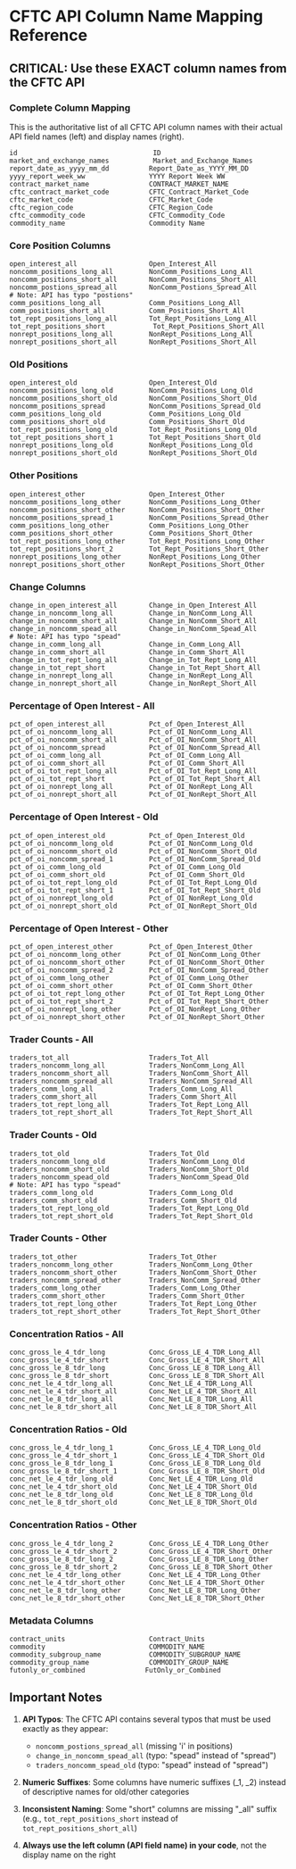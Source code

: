# CFTC API Column Name Mapping Reference

## CRITICAL: Use these EXACT column names from the CFTC API

### Complete Column Mapping
This is the authoritative list of all CFTC API column names with their actual API field names (left) and display names (right).

```
id                                  ID
market_and_exchange_names           Market_and_Exchange_Names
report_date_as_yyyy_mm_dd          Report_Date_as_YYYY_MM_DD
yyyy_report_week_ww                YYYY Report Week WW
contract_market_name               CONTRACT_MARKET_NAME
cftc_contract_market_code          CFTC_Contract_Market_Code
cftc_market_code                   CFTC_Market_Code
cftc_region_code                   CFTC_Region_Code
cftc_commodity_code                CFTC_Commodity_Code
commodity_name                     Commodity Name
```

### Core Position Columns
```
open_interest_all                  Open_Interest_All
noncomm_positions_long_all         NonComm_Positions_Long_All
noncomm_positions_short_all        NonComm_Positions_Short_All
noncomm_postions_spread_all        NonComm_Postions_Spread_All        # Note: API has typo "postions"
comm_positions_long_all            Comm_Positions_Long_All
comm_positions_short_all           Comm_Positions_Short_All
tot_rept_positions_long_all        Tot_Rept_Positions_Long_All
tot_rept_positions_short            Tot_Rept_Positions_Short_All
nonrept_positions_long_all         NonRept_Positions_Long_All
nonrept_positions_short_all        NonRept_Positions_Short_All
```

### Old Positions
```
open_interest_old                  Open_Interest_Old
noncomm_positions_long_old         NonComm_Positions_Long_Old
noncomm_positions_short_old        NonComm_Positions_Short_Old
noncomm_positions_spread           NonComm_Positions_Spread_Old
comm_positions_long_old            Comm_Positions_Long_Old
comm_positions_short_old           Comm_Positions_Short_Old
tot_rept_positions_long_old        Tot_Rept_Positions_Long_Old
tot_rept_positions_short_1         Tot_Rept_Positions_Short_Old
nonrept_positions_long_old         NonRept_Positions_Long_Old
nonrept_positions_short_old        NonRept_Positions_Short_Old
```

### Other Positions
```
open_interest_other                Open_Interest_Other
noncomm_positions_long_other       NonComm_Positions_Long_Other
noncomm_positions_short_other      NonComm_Positions_Short_Other
noncomm_positions_spread_1         NonComm_Positions_Spread_Other
comm_positions_long_other          Comm_Positions_Long_Other
comm_positions_short_other         Comm_Positions_Short_Other
tot_rept_positions_long_other      Tot_Rept_Positions_Long_Other
tot_rept_positions_short_2         Tot_Rept_Positions_Short_Other
nonrept_positions_long_other       NonRept_Positions_Long_Other
nonrept_positions_short_other      NonRept_Positions_Short_Other
```

### Change Columns
```
change_in_open_interest_all        Change_in_Open_Interest_All
change_in_noncomm_long_all         Change_in_NonComm_Long_All
change_in_noncomm_short_all        Change_in_NonComm_Short_All
change_in_noncomm_spead_all        Change_in_NonComm_Spead_All        # Note: API has typo "spead"
change_in_comm_long_all            Change_in_Comm_Long_All
change_in_comm_short_all           Change_in_Comm_Short_All
change_in_tot_rept_long_all        Change_in_Tot_Rept_Long_All
change_in_tot_rept_short           Change_in_Tot_Rept_Short_All
change_in_nonrept_long_all         Change_in_NonRept_Long_All
change_in_nonrept_short_all        Change_in_NonRept_Short_All
```

### Percentage of Open Interest - All
```
pct_of_open_interest_all           Pct_of_Open_Interest_All
pct_of_oi_noncomm_long_all         Pct_of_OI_NonComm_Long_All
pct_of_oi_noncomm_short_all        Pct_of_OI_NonComm_Short_All
pct_of_oi_noncomm_spread           Pct_of_OI_NonComm_Spread_All
pct_of_oi_comm_long_all            Pct_of_OI_Comm_Long_All
pct_of_oi_comm_short_all           Pct_of_OI_Comm_Short_All
pct_of_oi_tot_rept_long_all        Pct_of_OI_Tot_Rept_Long_All
pct_of_oi_tot_rept_short           Pct_of_OI_Tot_Rept_Short_All
pct_of_oi_nonrept_long_all         Pct_of_OI_NonRept_Long_All
pct_of_oi_nonrept_short_all        Pct_of_OI_NonRept_Short_All
```

### Percentage of Open Interest - Old
```
pct_of_open_interest_old           Pct_of_Open_Interest_Old
pct_of_oi_noncomm_long_old         Pct_of_OI_NonComm_Long_Old
pct_of_oi_noncomm_short_old        Pct_of_OI_NonComm_Short_Old
pct_of_oi_noncomm_spread_1         Pct_of_OI_NonComm_Spread_Old
pct_of_oi_comm_long_old            Pct_of_OI_Comm_Long_Old
pct_of_oi_comm_short_old           Pct_of_OI_Comm_Short_Old
pct_of_oi_tot_rept_long_old        Pct_of_OI_Tot_Rept_Long_Old
pct_of_oi_tot_rept_short_1         Pct_of_OI_Tot_Rept_Short_Old
pct_of_oi_nonrept_long_old         Pct_of_OI_NonRept_Long_Old
pct_of_oi_nonrept_short_old        Pct_of_OI_NonRept_Short_Old
```

### Percentage of Open Interest - Other
```
pct_of_open_interest_other         Pct_of_Open_Interest_Other
pct_of_oi_noncomm_long_other       Pct_of_OI_NonComm_Long_Other
pct_of_oi_noncomm_short_other      Pct_of_OI_NonComm_Short_Other
pct_of_oi_noncomm_spread_2         Pct_of_OI_NonComm_Spread_Other
pct_of_oi_comm_long_other          Pct_of_OI_Comm_Long_Other
pct_of_oi_comm_short_other         Pct_of_OI_Comm_Short_Other
pct_of_oi_tot_rept_long_other      Pct_of_OI_Tot_Rept_Long_Other
pct_of_oi_tot_rept_short_2         Pct_of_OI_Tot_Rept_Short_Other
pct_of_oi_nonrept_long_other       Pct_of_OI_NonRept_Long_Other
pct_of_oi_nonrept_short_other      Pct_of_OI_NonRept_Short_Other
```

### Trader Counts - All
```
traders_tot_all                    Traders_Tot_All
traders_noncomm_long_all           Traders_NonComm_Long_All
traders_noncomm_short_all          Traders_NonComm_Short_All
traders_noncomm_spread_all         Traders_NonComm_Spread_All
traders_comm_long_all              Traders_Comm_Long_All
traders_comm_short_all             Traders_Comm_Short_All
traders_tot_rept_long_all          Traders_Tot_Rept_Long_All
traders_tot_rept_short_all         Traders_Tot_Rept_Short_All
```

### Trader Counts - Old
```
traders_tot_old                    Traders_Tot_Old
traders_noncomm_long_old           Traders_NonComm_Long_Old
traders_noncomm_short_old          Traders_NonComm_Short_Old
traders_noncomm_spead_old          Traders_NonComm_Spead_Old          # Note: API has typo "spead"
traders_comm_long_old              Traders_Comm_Long_Old
traders_comm_short_old             Traders_Comm_Short_Old
traders_tot_rept_long_old          Traders_Tot_Rept_Long_Old
traders_tot_rept_short_old         Traders_Tot_Rept_Short_Old
```

### Trader Counts - Other
```
traders_tot_other                  Traders_Tot_Other
traders_noncomm_long_other         Traders_NonComm_Long_Other
traders_noncomm_short_other        Traders_NonComm_Short_Other
traders_noncomm_spread_other       Traders_NonComm_Spread_Other
traders_comm_long_other            Traders_Comm_Long_Other
traders_comm_short_other           Traders_Comm_Short_Other
traders_tot_rept_long_other        Traders_Tot_Rept_Long_Other
traders_tot_rept_short_other       Traders_Tot_Rept_Short_Other
```

### Concentration Ratios - All
```
conc_gross_le_4_tdr_long           Conc_Gross_LE_4_TDR_Long_All
conc_gross_le_4_tdr_short          Conc_Gross_LE_4_TDR_Short_All
conc_gross_le_8_tdr_long           Conc_Gross_LE_8_TDR_Long_All
conc_gross_le_8_tdr_short          Conc_Gross_LE_8_TDR_Short_All
conc_net_le_4_tdr_long_all         Conc_Net_LE_4_TDR_Long_All
conc_net_le_4_tdr_short_all        Conc_Net_LE_4_TDR_Short_All
conc_net_le_8_tdr_long_all         Conc_Net_LE_8_TDR_Long_All
conc_net_le_8_tdr_short_all        Conc_Net_LE_8_TDR_Short_All
```

### Concentration Ratios - Old
```
conc_gross_le_4_tdr_long_1         Conc_Gross_LE_4_TDR_Long_Old
conc_gross_le_4_tdr_short_1        Conc_Gross_LE_4_TDR_Short_Old
conc_gross_le_8_tdr_long_1         Conc_Gross_LE_8_TDR_Long_Old
conc_gross_le_8_tdr_short_1        Conc_Gross_LE_8_TDR_Short_Old
conc_net_le_4_tdr_long_old         Conc_Net_LE_4_TDR_Long_Old
conc_net_le_4_tdr_short_old        Conc_Net_LE_4_TDR_Short_Old
conc_net_le_8_tdr_long_old         Conc_Net_LE_8_TDR_Long_Old
conc_net_le_8_tdr_short_old        Conc_Net_LE_8_TDR_Short_Old
```

### Concentration Ratios - Other
```
conc_gross_le_4_tdr_long_2         Conc_Gross_LE_4_TDR_Long_Other
conc_gross_le_4_tdr_short_2        Conc_Gross_LE_4_TDR_Short_Other
conc_gross_le_8_tdr_long_2         Conc_Gross_LE_8_TDR_Long_Other
conc_gross_le_8_tdr_short_2        Conc_Gross_LE_8_TDR_Short_Other
conc_net_le_4_tdr_long_other       Conc_Net_LE_4_TDR_Long_Other
conc_net_le_4_tdr_short_other      Conc_Net_LE_4_TDR_Short_Other
conc_net_le_8_tdr_long_other       Conc_Net_LE_8_TDR_Long_Other
conc_net_le_8_tdr_short_other      Conc_Net_LE_8_TDR_Short_Other
```

### Metadata Columns
```
contract_units                     Contract_Units
commodity                          COMMODITY_NAME
commodity_subgroup_name            COMMODITY_SUBGROUP_NAME
commodity_group_name               COMMODITY_GROUP_NAME
futonly_or_combined               FutOnly_or_Combined
```

## Important Notes

1. **API Typos**: The CFTC API contains several typos that must be used exactly as they appear:
   - `noncomm_postions_spread_all` (missing 'i' in positions)
   - `change_in_noncomm_spead_all` (typo: "spead" instead of "spread")
   - `traders_noncomm_spead_old` (typo: "spead" instead of "spread")

2. **Numeric Suffixes**: Some columns have numeric suffixes (_1, _2) instead of descriptive names for old/other categories

3. **Inconsistent Naming**: Some "short" columns are missing "_all" suffix (e.g., `tot_rept_positions_short` instead of `tot_rept_positions_short_all`)

4. **Always use the left column (API field name) in your code**, not the display name on the right